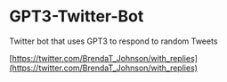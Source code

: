 # GPT3-Twitter-Bot

Twitter bot that uses GPT3 to respond to random Tweets

[https://twitter.com/BrendaT_Johnson/with_replies](https://twitter.com/BrendaT_Johnson/with_replies)